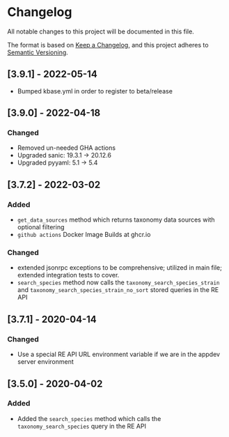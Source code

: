 # Changelog

All notable changes to this project will be documented in this file.

The format is based on [Keep a Changelog](https://keepachangelog.com/en/1.0.0/),
and this project adheres to [Semantic Versioning](https://semver.org/spec/v2.0.0.html).

## [3.9.1] - 2022-05-14
 - Bumped kbase.yml in order to register to beta/release

## [3.9.0] - 2022-04-18
### Changed
 - Removed un-needed GHA actions
 - Upgraded sanic: 19.3.1 -> 20.12.6
 - Upgraded pyyaml: 5.1 -> 5.4

## [3.7.2] - 2022-03-02

### Added

- `get_data_sources` method which returns taxonomy data sources with optional filtering
- `github actions` Docker Image Builds at ghcr.io

### Changed

- extended jsonrpc exceptions to be comprehensive; utilized in main file; extended integration tests to cover.
- `search_species` method now calls the `taxonomy_search_species_strain` and `taxonomy_search_species_strain_no_sort` stored queries in the RE API

## [3.7.1] - 2020-04-14

### Changed

- Use a special RE API URL environment variable if we are in the appdev server environment

## [3.5.0] - 2020-04-02

### Added

- Added the `search_species` method which calls the `taxonomy_search_species` query in the RE API
